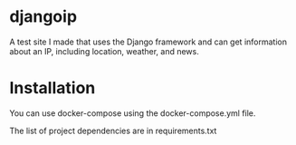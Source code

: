 # djangoip
A test site I made that uses the Django framework and can get information about an IP, including location, weather, and news.

# Installation
You can use docker-compose using the docker-compose.yml file.

The list of project dependencies are in requirements.txt
